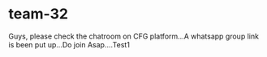 # team-32

Guys, please check the chatroom on CFG platform...A whatsapp group link is been put up...Do join Asap....Test1
